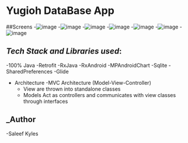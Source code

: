 # Yugioh DataBase App
     
     
 ##Screens
      -![image](https://user-images.githubusercontent.com/72777066/125533685-ff4457c5-d80b-4169-9d93-8404461c4928.png)
      -![image](https://user-images.githubusercontent.com/72777066/125533553-861fceda-9e1c-4a6e-9500-0b7e9d58845f.png)
      -![image](https://user-images.githubusercontent.com/72777066/125533314-e445f996-24c3-4ea8-a9ca-a313ca9ec8a1.png)
      -![image](https://user-images.githubusercontent.com/72777066/125534419-a98b0785-18d4-4cc4-8cb6-0041564af151.png)
      -![image](https://user-images.githubusercontent.com/72777066/125534229-28718e8e-41c4-440b-a785-705abb95c4fb.png)
      -![image](https://user-images.githubusercontent.com/72777066/125533162-8482a923-a9b5-4b34-994c-242d109a4507.png)
      -![image](https://user-images.githubusercontent.com/72777066/125532975-78966e09-19e8-46f3-8249-615661ab572c.png)
      
      
      
## _Tech Stack and Libraries used_:
   -100% Java
   -Retrofit
   -RxJava
   -RxAndroid
   -MPAndroidChart
   -Sqlite
   -SharedPreferences
   -Glide
   - Architecture
      -MVC Architecture (Model-View-Controller)
      -  View are thrown into standalone classes
      -  Models Act as controllers and communicates with view classes through interfaces
      
 
 ## _Author
   -Saleef Kyles




   


